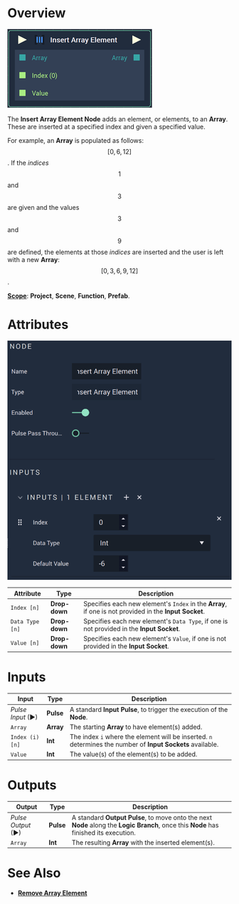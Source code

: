 # Overview

![The Insert Array Element Node.](../../.gitbook/assets/insertarrayelementnode.png)

The **Insert Array Element Node** adds an element, or elements, to an **Array**. These are inserted at a specified index and given a specified value.  

For example, an **Array** is populated as follows: $$[0,6,12]$$. If the *indices* $$1$$ and $$3$$ are given and the values $$3$$ and $$9$$ are defined, the elements at those *indices* are inserted and the user is left with a new **Array**: $$[0,3,6,9,12]$$. 

[**Scope**](../overview.md#scopes): **Project**, **Scene**, **Function**, **Prefab**.

# Attributes

![The Insert Array Element Node Attributes.](../../.gitbook/insertarrayelementattributes.png)

|Attribute|Type|Description|
|---|---|---|
|`Index [n]`|**Drop-down**|Specifies each new element's `Index` in the **Array**, if one is not provided in the **Input Socket**.|
|`Data Type [n]`|**Drop-down**|Specifies each new element's `Data Type`, if one is not provided in the **Input Socket**.|
|`Value [n]`|**Drop-down**| Specifies each new element's `Value`, if one is not provided in the **Input Socket**.|


# Inputs

|Input|Type|Description|
|---|---|---|
|*Pulse Input* (►)|**Pulse**|A standard **Input Pulse**, to trigger the execution of the **Node**.|
|`Array`|**Array**|The starting **Array** to have element(s) added.|
|`Index (i)[n]`|**Int**|The index `i` where the element will be inserted. `n` determines the number of **Input Sockets** available.|
|`Value`|**Int**|The value(s) of the element(s) to be added.|


# Outputs

|Output|Type|Description|
|---|---|---|
|*Pulse Output* (►)|**Pulse**|A standard **Output Pulse**, to move onto the next **Node** along the **Logic Branch**, once this **Node** has finished its execution.|
|`Array`|**Int**|The resulting **Array** with the inserted element(s).|

# See Also

* [**Remove Array Element**](remove-array-element.md)
